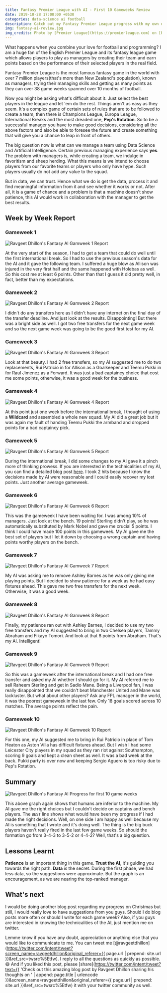 ```yaml
---
title: Fantasy Premier League with AI - First 10 Gameweeks Review
date: 2019-10-28 17:00:00 +0530
categories: data-science ai football
description: Catch out my Fantasy Premier League progress with my own developed Fantasy AI over the first ten game weeks.
img: fantasy-ai-review.jpg
img_credits: Photo by [Premier League](https://premierleague.com) on [Premier League](https://premierleague.com)
---
```


What happens when you combine your love for football and programming? I am a huge fan of the English Premier League and its fantasy league game which allows players to play as managers by creating their team and earn points based on the performance of their selected players in the real field.

Fantasy Premier League is the most famous fantasy game in the world with over 7 million players(that's more than New Zealand's population), known as managers, trying their managing skills and getting as many points as they can over 38 game weeks spanned over 10 months of football.

Now you might be asking what's difficult about it. Just select the best players in the league and let 'em do the rest. Things aren't as easy as they seem. It's a complex game of certain sets of rules that are to be followed to create a team, then there is Champions League, Europa League, International Breaks and the most dreaded one, **Pep's Rotation**. So to be a successful manager you have to make good decisions, considering all the above factors and also be able to foresee the future and create something that will give you a chance to leap in front of others.

The big question now is what can we manage a team using Data Science and Artificial Intelligence. Certain previous managing experience says **yes**. The problem with managers is, while creating a team, we indulge in favoritism and sheep herding. What this means is we intend to choose players from our favorite teams or players who only have hype. Such players usually do not add any value to the squad.

But in data, we can trust. Hence what we do is get the data, process it and find meaningful information from it and see whether it works or not. After all, it is a game of chance and a problem is that a machine doesn't show patience, this AI would work in collaboration with the manager to get the best results.

## Week by Week Report

### Gameweek 1

![Ravgeet Dhillon's Fantasy AI Gamweek 1 Report](/assets/img/blog/ravgeet-dhillon-fpl-ai-gw1.png)

At the very start of the season, I had to get a team that could do well until the first international break. So I had to use the previous season's data for the AI and it gave the following team. I suffered a huge blow as Allison was injured in the very first half and the same happened with Holebas as well. So this cost me at least 6 points. Other than that I guess it did pretty well, in fact, better than my expectations. 

### Gameweek 2

![Ravgeet Dhillon's Fantasy AI Gamweek 2 Report](/assets/img/blog/ravgeet-dhillon-fpl-ai-gw2.png)

I didn't do any transfers here as I didn't have any internet on the final day of the transfer deadline. And just look at the results. Disappointing! But there was a bright side as well. I got two free transfers for the next game week and so the next game week was going to be the good first test for my AI.

### Gameweek 3

![Ravgeet Dhillon's Fantasy AI Gamweek 3 Report](/assets/img/blog/ravgeet-dhillon-fpl-ai-gw3.png)

Look at that beauty. I had 2 free transfers, so my AI suggested me to do two replacements, Rui Patricio in for Allison as a Goalkeeper and Teemu Pukki in for Raul Jimenez as a Forward. It was just a bad captaincy choice that cost me some points, otherwise, it was a good week for the business.

### Gameweek 4

![Ravgeet Dhillon's Fantasy AI Gamweek 4 Report](/assets/img/blog/ravgeet-dhillon-fpl-ai-gw4.png)

At this point just one week before the international break, I thought of using a **Wildcard** and assembled a whole new squad. My AI did a great job but it was again my fault of handing Teemu Pukki the armband and dropped points for a bad captaincy pick.

### Gameweek 5

![Ravgeet Dhillon's Fantasy AI Gamweek 5 Report](/assets/img/blog/ravgeet-dhillon-fpl-ai-gw5.png)

During the international break, I did some changes to my AI gave it a pinch more of thinking prowess. If you are interested in the technicalities of my AI, you can find a detailed blog post [here](#). I took 2 hits because I know the decisions made by AI were reasonable and I could easily recover my lost points. Just another average gameweek.

### Gameweek 6

![Ravgeet Dhillon's Fantasy AI Gamweek 6 Report](/assets/img/blog/ravgeet-dhillon-fpl-ai-gw6.png)

This was the gameweek I have been waiting for. I was among 10% of managers. Just look at the bench. 19 points! Sterling didn't play, so he was automatically substituted by Mark Nobel and gave me crucial 5 points. I think I could have made 100 points in this gameweek. My AI gave me the best set of players but I let it down by choosing a wrong captain and having points worthy players on the bench.

### Gameweek 7

![Ravgeet Dhillon's Fantasy AI Gamweek 7 Report](/assets/img/blog/ravgeet-dhillon-fpl-ai-gw7.png)

My AI was asking me to remove Ashley Barnes as he was only giving me playing points. But I decided to show patience for a week as he had easy fixtures ahead. This gave me two free transfers for the next week. Otherwise, it was a good week.

### Gameweek 8

![Ravgeet Dhillon's Fantasy AI Gamweek 8 Report](/assets/img/blog/ravgeet-dhillon-fpl-ai-gw8.png)

Finally, my patience ran out with Ashley Barnes, I decided to use my two free transfers and my AI suggested to bring in two Chelsea players, Tammy Abraham and Fikayo Tomori. And look at that 8 points from Abraham. That's my AI. Intelligent!

### Gameweek 9

![Ravgeet Dhillon's Fantasy AI Gamweek 9 Report](/assets/img/blog/ravgeet-dhillon-fpl-ai-gw9.png)

So this was a gameweek after the international break and I had one free transfer and asked my AI whether I should go for it. My AI referred me to sell Raheem Sterling and get in Sadio Mane. Being a Liverpool fan, I was really disappointed that we couldn't beat Manchester United and Mane was lackluster. But what about other players? Ask any FPL manager in the world, it was the poorest gameweek in the last few. Only 18 goals scored across 10 matches. The average points reflect the pain.

### Gameweek 10

![Ravgeet Dhillon's Fantasy AI Gamweek 10 Report](/assets/img/blog/ravgeet-dhillon-fpl-ai-gw10.png)

For this one, my AI suggested me to bring in Rui Patricio in place of Tom Heaton as Aston Villa has difficult fixtures ahead. But I wish I had some Leicester City players in my squad as they ran riot against Southampton, scoring 9 goals and kept a clean sheet as well. It was a bad week at the back. Pukki party is over now and keeping Sergio Aguero is too risky due to Pep's Rotation.

## Summary

![Ravgeet Dhillon's Fantasy AI Progress for first 10 game weeks](/assets/img/blog/ravgeet-dhillon-fantasy-ai-progress-first-10-gameweeks.png)

This above graph again shows that humans are inferior to the machine. My AI gave me the right choices but I couldn't decide on captains and bench players. The `BEST` line shows what would have been my progress if I had made the right decisions. Well, on one side I am happy as well because my AI is something that I wrote and it's doing well. The thing is the big buck players haven't really fired in the last few game weeks. So should the formation go from 3-4-3 to 3-5-2 or 4-4-2? Well, that's a big question.

## Lessons Learnt

**Patience** is an important thing in this game. **Trust the AI**, it's guiding you towards the right path. **Data** is the secret. During the first phase, we had less data, so the suggestions were approximate. But the graph is an encouragement, as we are nearing the top-ranked manager.

## What's next

I would be doing another blog post regarding my progress on Christmas but still, I would really love to have suggestions from you guys. Should I do blog posts more often or should I write for each game week? Also, if you guys are interested in knowing the technicalities of the AI, just mention me on twitter.

Lemme know if you have any doubt, appreciation or anything else that you would like to communicate to me. You can tweet me [@ravgeetdhillon](https://twitter.com/intent/tweet?screen_name=ravgeetdhillon&original_referer={{ page.url | prepend: site.url }}&ref_src=twsrc%5Etfw). I reply to all the questions as quickly as possible. 😄 And if you liked this post, please [share](https://twitter.com/intent/tweet?text={{ 'Check out this amazing blog post by Ravgeet Dhillon sharing his thoughts on ' | append: page.title | urlencode }}&screen_name=ravgeetdhillon&original_referer={{ page.url | prepend: site.url }}&ref_src=twsrc%5Etfw) it with your twitter community as well.